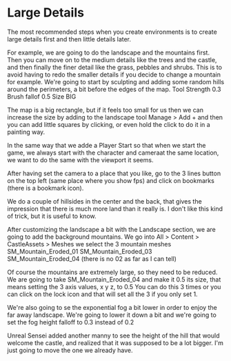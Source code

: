 # Large Details

The most recommended steps when you create environments is to create large details first and then little details later.

For example, we are going to do the landscape and the mountains first.
Then you can move on to the medium details like the trees and the castle, and then finally the finer detail like the grass, pebbles and shrubs.
This is to avoid having to redo the smaller details if you decide to change a mountain for example.
We're going to start by sculpting and adding some random hills around the perimeters, a bit before the edges of the map.
Tool Strength 0.3
Brush fallof 0.5
Size BIG

The map is a big rectangle, but if it feels too small for us then we can increase the size by adding to the landscape tool
Manage > Add + and then you can add little squares by clicking, or even hold the click to do it in a painting way.

In the same way that we adde a Player Start so that when we start the game, we always start with the character and cameraat the same location, we want to do the same with the viewport it seems.

After having set the camera to a place that you like, go to the 3 lines button on the top left (same place where you show fps)
and click on bookmarks (there is a bookmark icon).

We do a couple of hillsides in the center and the back, that gives the impression that there is much more land than it really is. I don't like this kind of trick, but it is useful to know.

After customizing the landscape a bit with the Landscape section, we are going to add the background mountains.
We go into All > Content > CastleAssets > Meshes
we select the 3 mountain meshes
SM_Mountain_Eroded_01
SM_Mountain_Eroded_03
SM_Mountain_Eroded_04
(there is no 02 as far as I can tell)

Of course the mountains are extremely large, so they need to be reduced.
We are going to take SM_Mountain_Eroded_04 and make it 0.5 its size, that means setting the 3 axis values, x y z, to 0.5
You can do this 3 times or you can click on the lock icon and that will set all the 3 if you only set 1.

We're also going to se the exponential fog a bit lower in order to enjoy the far away landscape.
We're going to lower it down a bit and we're going to set the fog height falloff to 0.3 instead of 0.2

Unreal Sensei added another manny to see the height of the hill that would welcome the castle, and realized that it was supposed to be a lot bigger.
I'm just going to move the one we already have.
